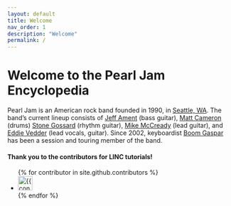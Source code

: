 ```yaml
---
layout: default
title: Welcome
nav_order: 1
description: "Welcome"
permalink: /
---
```


# Welcome to the Pearl Jam Encyclopedia

Pearl Jam is an American rock band founded in 1990, in [Seattle, WA](https://google.com). The band’s current lineup consists of [Jeff Ament](https://google.com) (bass guitar), [Matt Cameron](https://google.com) (drums) [Stone Gossard](https://google.com) (rhythm guitar), [Mike McCready](https://google.com) (lead guitar), and [Eddie Vedder](https://google.com) (lead vocals, guitar). Since 2002, keyboardist [Boom Gaspar](https://google.com) has been a session and touring member of the band.

#### Thank you to the contributors for LINC tutorials!
<ul class="list-style-none">
{% for contributor in site.github.contributors %}
  <li class="d-inline-block mr-1">
     <a href="{{ contributor.html_url }}"><img src="{{ contributor.avatar_url }}" width="32" height="32" alt="{{ contributor.login }}"/></a>
  </li>
{% endfor %}
</ul>
